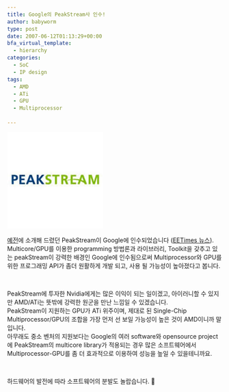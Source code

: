 ```yaml
---
title: Google의 PeakStream사 인수!
author: babyworm
type: post
date: 2007-06-12T01:13:29+00:00
bfa_virtual_template:
  - hierarchy
categories:
  - SoC
  - IP design
tags:
  - AMD
  - ATi
  - GPU
  - Multiprocessor

---
```


<img src="featured_peakstream.jpg">

[예전][1]에 소개해 드렸던 PeakStream이 Google에 인수되었습니다 (<a href="http://www.eetkorea.com/ART_8800467919_839585_NT_58b97a46.HTM?click_from=RSS" target="_blank">EETimes 뉴스</a>).
<br>
Multicore/GPU를 이용한 programming 방법론과 라이브러리, Toolkit을 갖추고 있는 peakStream이 강력한 배경인 Google에 인수됨으로써 Multiprocessor와 GPU를 위한 프로그래밍 API가 좀더 원활하게 개발 되고, 사용 될 가능성이 높아졌다고 봅니다.

 

PeakStream에 투자한 Nvidia에게는 많은 이익이 되는 일이겠고, 아이러니할 수 있지만 AMD/ATi는 뜻밖에 강력한 원군을 만난 느낌일 수 있겠습니다.
<br>
PeakStream이 지원하는 GPU가 ATi 위주이며, 제대로 된 Single-Chip Multiprocessor/GPU의 조합을 가장 먼저 선 보일 가능성이 높은 것이 AMD이니까 말입니다.
<br>
아무래도 중소 벤처의 지원보다는 Google의 여러 software와 opensource project에 PeakStream의 multicore library가 적용되는 경우 많은 소프트웨어에서 Multiprocessor-GPU를 좀 더 효과적으로 이용하여 성능을 높일 수 있을테니까요.

 

하드웨어의 발전에 따라 소프트웨어의 분발도 놀랍습니다. 🙂

 [1]: http://babyworm.net/wordpress/?p=105
